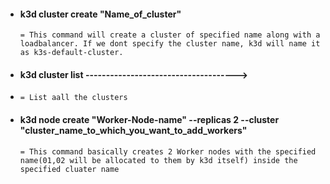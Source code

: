 - #### k3d cluster create "Name_of_cluster"

      = This command will create a cluster of specified name along with a loadbalancer. If we dont specify the cluster name, k3d will name it as k3s-default-cluster.

- #### k3d cluster list -------------------------------------> 
- 
      = List aall the clusters
      
- #### k3d node create "Worker-Node-name" --replicas 2 --cluster "cluster_name_to_which_you_want_to_add_workers"
      
      = This command basically creates 2 Worker nodes with the specified name(01,02 will be allocated to them by k3d itself) inside the  specified cluater name
